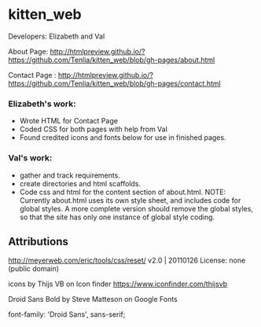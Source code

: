 # kitten_web

Developers: Elizabeth and Val

 About Page: http://htmlpreview.github.io/?https://github.com/Tenlia/kitten_web/blob/gh-pages/about.html

 Contact Page : http://htmlpreview.github.io/?https://github.com/Tenlia/kitten_web/blob/gh-pages/contact.html
 
### Elizabeth's work:

- Wrote HTML for Contact Page
- Coded CSS for both pages with help from Val
- Found credited icons and fonts below for use in finished pages.

### Val's work:
- gather and track requirements.
- create directories and html scaffolds.
- Code css and html for the content section of about.html.
  NOTE: Currently about.html uses its own style sheet, and includes code for global styles. A more complete version should remove the global styles, so that the site has only one instance of global style coding.

## Attributions

http://meyerweb.com/eric/tools/css/reset/
   v2.0 | 20110126
   License: none (public domain)

icons by Thijs VB on Icon finder https://www.iconfinder.com/thijsvb

Droid Sans Bold by Steve Matteson on Google Fonts
<link href="https://fonts.googleapis.com/css?family=Droid+Sans:400,700" rel="stylesheet">

font-family: 'Droid Sans', sans-serif;
